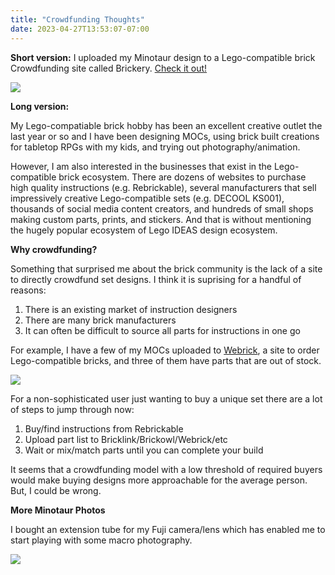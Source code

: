 ```yaml
---
title: "Crowdfunding Thoughts"
date: 2023-04-27T13:53:07-07:00
---
```


**Short version:** I uploaded my Minotaur design to a Lego-compatible brick Crowdfunding site
called Brickery. [Check it out!](https://www.brickery.com/en/us/projects/minotaur)

[![](/minotaur-build-00.webp)](https://www.brickery.com/en/us/projects/minotaur)

**Long version:**

My Lego-compatiable brick hobby has been an excellent creative outlet the last
year or so and I have been designing MOCs, using brick built creations for
tabletop RPGs with my kids, and trying out photography/animation.

However, I am also interested in the businesses that exist in the
Lego-compatible brick ecosystem. There are dozens of websites to purchase high
quality instructions (e.g. Rebrickable), several manufacturers that sell
impressively creative Lego-compatible sets (e.g. DECOOL KS001), thousands of
social media content creators, and hundreds of small shops making custom parts,
prints, and stickers. And that is without mentioning the hugely popular
ecosystem of Lego IDEAS design ecosystem.

**Why crowdfunding?**

Something that surprised me about the brick community is the lack of a site to
directly crowdfund set designs. I think it is suprising for a handful of
reasons:

1. There is an existing market of instruction designers
2. There are many brick manufacturers
3. It can often be difficult to source all parts for instructions in one go

For example, I have a few of my MOCs uploaded to
[Webrick](https://webrick.com), a site to order Lego-compatible bricks, and
three of them have parts that are out of stock. 

![](/webrick-wanted.png)

For a non-sophisticated user just wanting to buy a unique set there are a lot
of steps to jump through now:

1. Buy/find instructions from Rebrickable
2. Upload part list to Bricklink/Brickowl/Webrick/etc
3. Wait or mix/match parts until you can complete your build

It seems that a crowdfunding model with a low threshold of required buyers
would make buying designs more approachable for the average person. But, I
could be wrong.

**More Minotaur Photos**

I bought an extension tube for my Fuji camera/lens which has enabled me to start playing with some macro photography.

[![](/minotaur-build-01.jpeg)](https://www.brickery.com/en/us/projects/minotaur)
